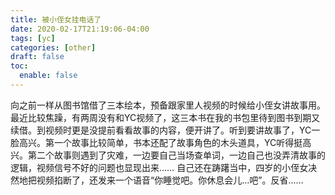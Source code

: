 ```yaml
---
title: 被小侄女挂电话了
date: 2020-02-17T21:19:06-04:00
tags: [yc]
categories: [other]
draft: false
toc:
  enable: false
---
```


向之前一样从图书馆借了三本绘本，预备跟家里人视频的时候给小侄女讲故事用。最近比较焦躁，有两周没有和YC视频了，这三本书在我的书包里待到图书到期又续借。到视频时更是没提前看看故事的内容，便开讲了。听到要讲故事了，YC一脸高兴。第一个故事比较简单，书本还配了故事角色的木头道具，YC听得挺高兴。第二个故事则遇到了灾难，一边要自己当场查单词，一边自己也没弄清故事的逻辑，视频信号不好的问题也显现出来…… 自己还在踌躇当中，四岁的小侄女决然地把视频掐断了，还发来一个语音“你睡觉吧。你休息会儿…吧”。反省……
